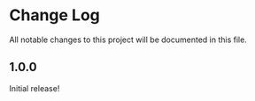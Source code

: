 # Change Log
All notable changes to this project will be documented in this file.

## 1.0.0

Initial release!